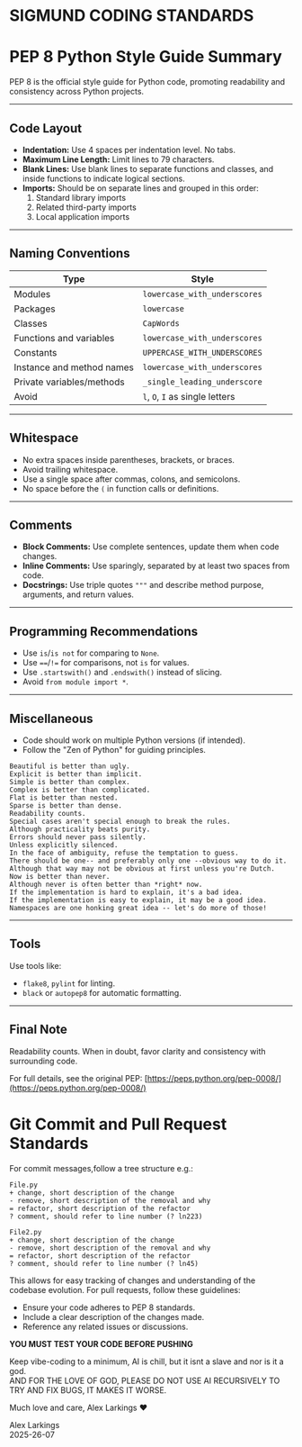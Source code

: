 # SIGMUND CODING STANDARDS
# PEP 8 Python Style Guide Summary

PEP 8 is the official style guide for Python code, promoting readability and consistency across Python projects.

---

## Code Layout

- **Indentation:** Use 4 spaces per indentation level. No tabs.
- **Maximum Line Length:** Limit lines to 79 characters.
- **Blank Lines:** Use blank lines to separate functions and classes, and inside functions to indicate logical sections.
- **Imports:** Should be on separate lines and grouped in this order:
  1. Standard library imports
  2. Related third-party imports
  3. Local application imports

---

## Naming Conventions

| Type                         | Style              |
|-----------------------------|--------------------|
| Modules                     | `lowercase_with_underscores` |
| Packages                    | `lowercase`        |
| Classes                     | `CapWords`         |
| Functions and variables     | `lowercase_with_underscores` |
| Constants                   | `UPPERCASE_WITH_UNDERSCORES` |
| Instance and method names   | `lowercase_with_underscores` |
| Private variables/methods   | `_single_leading_underscore` |
| Avoid                       | `l`, `O`, `I` as single letters |

---

## Whitespace

- No extra spaces inside parentheses, brackets, or braces.
- Avoid trailing whitespace.
- Use a single space after commas, colons, and semicolons.
- No space before the `(` in function calls or definitions.

---

## Comments

- **Block Comments:** Use complete sentences, update them when code changes.
- **Inline Comments:** Use sparingly, separated by at least two spaces from code.
- **Docstrings:** Use triple quotes `"""` and describe method purpose, arguments, and return values.

---

## Programming Recommendations

- Use `is`/`is not` for comparing to `None`.
- Use `==`/`!=` for comparisons, not `is` for values.
- Use `.startswith()` and `.endswith()` instead of slicing.
- Avoid `from module import *`.

---

## Miscellaneous

- Code should work on multiple Python versions (if intended).
- Follow the "Zen of Python" for guiding principles.
```zen
Beautiful is better than ugly.
Explicit is better than implicit.
Simple is better than complex.
Complex is better than complicated.
Flat is better than nested.
Sparse is better than dense.
Readability counts.
Special cases aren't special enough to break the rules.
Although practicality beats purity.
Errors should never pass silently.
Unless explicitly silenced.
In the face of ambiguity, refuse the temptation to guess.
There should be one-- and preferably only one --obvious way to do it.
Although that way may not be obvious at first unless you're Dutch.
Now is better than never.
Although never is often better than *right* now.
If the implementation is hard to explain, it's a bad idea.
If the implementation is easy to explain, it may be a good idea.
Namespaces are one honking great idea -- let's do more of those!
```

---

## Tools

Use tools like:
- `flake8`, `pylint` for linting.
- `black` or `autopep8` for automatic formatting.

---

## Final Note

Readability counts. When in doubt, favor clarity and consistency with surrounding code.

For full details, see the original PEP: [https://peps.python.org/pep-0008/](https://peps.python.org/pep-0008/)


# Git Commit and Pull Request Standards

For commit messages,follow a tree structure e.g.:
```commit
File.py
+ change, short description of the change
- remove, short description of the removal and why
= refactor, short description of the refactor
? comment, should refer to line number (? ln223)

File2.py
+ change, short description of the change
- remove, short description of the removal and why
= refactor, short description of the refactor
? comment, should refer to line number (? ln45)

```
This allows for easy tracking of changes and understanding of the codebase evolution.
For pull requests, follow these guidelines:
- Ensure your code adheres to PEP 8 standards.
- Include a clear description of the changes made.
- Reference any related issues or discussions.

**YOU MUST TEST YOUR CODE BEFORE PUSHING**

Keep vibe-coding to a minimum, AI is chill, but it isnt a slave and nor is it a god. <br>
AND FOR THE LOVE OF GOD, PLEASE DO NOT USE AI RECURSIVELY TO TRY AND FIX BUGS, IT MAKES IT WORSE.

Much love and care,
Alex Larkings :heart:

Alex Larkings<br>
2025-26-07


